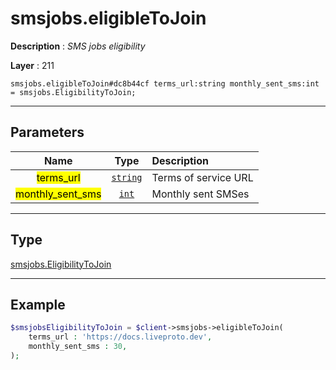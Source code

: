 # smsjobs.eligibleToJoin

**Description** : *SMS jobs eligibility*

**Layer** : 211

```tl
smsjobs.eligibleToJoin#dc8b44cf terms_url:string monthly_sent_sms:int = smsjobs.EligibilityToJoin;
```

---

## Parameters

| Name | Type | Description |
| :---: | :---: | :--- |
| <mark>terms_url</mark> | [`string`](type/string) | Terms of service URL |
| <mark>monthly_sent_sms</mark> | [`int`](type/int) | Monthly sent SMSes |

---

## Type

[smsjobs.EligibilityToJoin](type/smsjobs.EligibilityToJoin)

---

## Example

```php
$smsjobsEligibilityToJoin = $client->smsjobs->eligibleToJoin(
	terms_url : 'https://docs.liveproto.dev',
	monthly_sent_sms : 30,
);
```